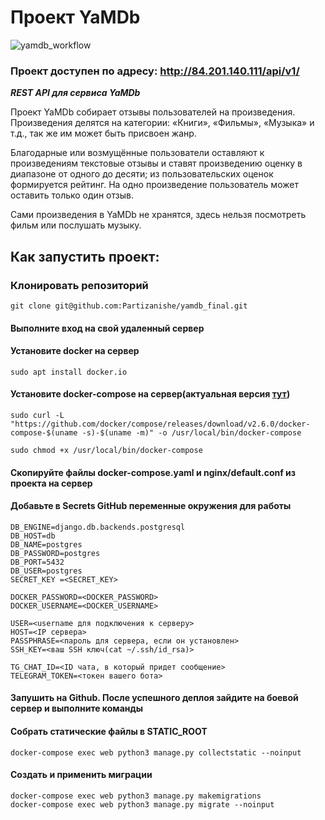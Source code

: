 # Проект YaMDb 
![yamdb_workflow](https://github.com/partizanishe/yamdb_final/actions/workflows/yamdb_workflow.yml/badge.svg)
### Проект доступен по адресу: http://84.201.140.111/api/v1/

_**REST API для сервиса YaMDb**_

Проект YaMDb собирает отзывы пользователей на произведения.
Произведения делятся на категории: «Книги», «Фильмы», «Музыка» и т.д., так же им может быть присвоен жанр.

Благодарные или возмущённые пользователи оставляют к произведениям текстовые отзывы и ставят произведению оценку в диапазоне от одного до десяти; из пользовательских оценок формируется рейтинг. На одно произведение пользователь может оставить только один отзыв.

Сами произведения в YaMDb не хранятся, здесь нельзя посмотреть фильм или послушать музыку.

## Как запустить проект:

### Клонировать репозиторий
```
git clone git@github.com:Partizanishe/yamdb_final.git
```

#### Выполните вход на свой удаленный сервер

#### Установите docker на сервер

```
sudo apt install docker.io 
```

#### Установите docker-compose на сервер(актуальная версия [тут](https://github.com/docker/compose/releases))

```
sudo curl -L "https://github.com/docker/compose/releases/download/v2.6.0/docker-compose-$(uname -s)-$(uname -m)" -o /usr/local/bin/docker-compose
```
```
sudo chmod +x /usr/local/bin/docker-compose
```
#### Скопируйте файлы docker-compose.yaml и nginx/default.conf из проекта на сервер

#### Добавьте в Secrets GitHub переменные окружения для работы

```
DB_ENGINE=django.db.backends.postgresql
DB_HOST=db
DB_NAME=postgres
DB_PASSWORD=postgres
DB_PORT=5432
DB_USER=postgres
SECRET_KEY =<SECRET_KEY>

DOCKER_PASSWORD=<DOCKER_PASSWORD>
DOCKER_USERNAME=<DOCKER_USERNAME>

USER=<username для подключения к серверу>
HOST=<IP сервера>
PASSPHRASE=<пароль для сервера, если он установлен>
SSH_KEY=<ваш SSH ключ(cat ~/.ssh/id_rsa)>

TG_CHAT_ID=<ID чата, в который придет сообщение>
TELEGRAM_TOKEN=<токен вашего бота>
```

#### Запушить на Github. После успешного деплоя зайдите на боевой сервер и выполните команды

#### Собрать статические файлы в STATIC_ROOT

```
docker-compose exec web python3 manage.py collectstatic --noinput
```

#### Создать и применить миграции

```
docker-compose exec web python3 manage.py makemigrations
docker-compose exec web python3 manage.py migrate --noinput
```
